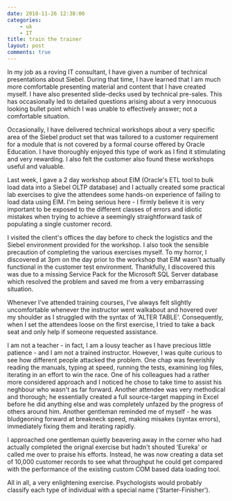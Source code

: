 ```yaml
---
date: 2010-11-26 12:38:00
categories:
    - uk
    - IT
title: train the trainer
layout: post
comments: true
---
```

In my job as a roving IT consultant, I have given a number of technical
presentations about Siebel. During that time, I have learned that I am
much more comfortable presenting material and content that I have
created myself. I have also presented slide-decks used by technical
pre-sales. This has occasionally led to detailed questions arising about
a very innocuous looking bullet point which I was unable to effectively
answer; not a comfortable situation.

Occasionally, I have delivered technical workshops about a very specific
area of the Siebel product set that was tailored to a customer
requirement for a module that is not covered by a formal course offered
by Oracle Education. I have thoroughly enjoyed this type of work as I
find it stimulating and very rewarding. I also felt the customer also
found these workshops useful and valuable.

Last week, I gave a 2 day workshop about EIM (Oracle's ETL tool to bulk
load data into a Siebel OLTP database) and I actually created some
practical lab exercises to give the attendees some hands-on experience
of failing to load data using EIM. I'm being serious here - I firmly
believe it is very important to be exposed to the different classes of
errors and idiotic mistakes when trying to achieve a seemingly
straightforward task of populating a single customer record.

I visited the client's offices the day before to check the logistics and
the Siebel environment provided for the workshop. I also took the
sensible precaution of completing the various exercises myself. To my
horror, I discovered at 3pm on the day prior to the workshop that EIM
wasn't actually functional in the customer test environment. Thankfully,
I discovered this was due to a missing Service Pack for the Microsoft
SQL Server database which resolved the problem and saved me from a very
embarrassing situation.

Whenever I've attended training courses, I've always felt slightly
uncomfortable whenever the instructor went walkabout and hovered over my
shoulder as I struggled with the syntax of ‘ALTER TABLE'. Consequently,
when I set the attendees loose on the first exercise, I tried to take a
back seat and only help if someone requested assistance.

I am not a teacher - in fact, I am a lousy teacher as I have precious
little patience - and I am not a trained instructor. However, I was
quite curious to see how different people attacked the problem. One chap
was feverishly reading the manuals, typing at speed, running the tests,
examining log files, iterating in an effort to win the race. One of his
colleagues had a rather more considered approach and I noticed he chose
to take time to assist his neghbour who wasn't as far forward. Another
attendee was very methodical and thorough; he essentially created a full
source-target mapping in Excel before he did anything else and was
completely unfazed by the progress of others around him. Another
gentleman reminded me of myself - he was bludgeoning forward at
breakneck speed, making misakes (syntax errors), immediately fixing them
and iterating rapidly.

I approached one gentleman quietly beavering away in the corner who had
actually completed the orignal exercise but hadn't shouted ‘Eureka' or
called me over to praise his efforts. Instead, he was now creating a
data set of 10,000 customer records to see what throughput he could get
compared with the performance of the existing custom COM based data
loading tool.

All in all, a very enlightening exercise. Psychologists would probably
classify each type of individual with a special name
(‘Starter-Finisher').
